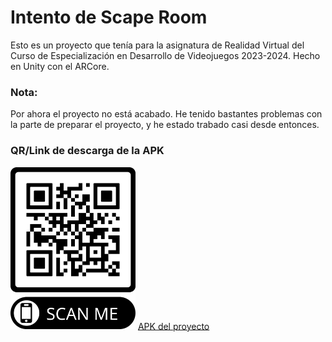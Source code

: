 # Intento de Scape Room 

Esto es un proyecto que tenía para la asignatura de Realidad Virtual del Curso de Especialización en Desarrollo de Videojuegos 2023-2024.
Hecho en Unity con el ARCore.

### Nota:
Por ahora el proyecto no está acabado. He tenido bastantes problemas con la parte de preparar el proyecto, y he estado trabado casi desde entonces.


### QR/Link de descarga de la APK

<img src="APK-proyecto.png" width="200px"/>
<a href=https://drive.google.com/drive/u/1/folders/1jHMFuGxZ_WZhJAS1LPYBESMO9CZyM-KX>
APK del proyecto</a>
